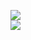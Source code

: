 [![](https://img.shields.io/badge/Made%20With-Github%20Spray-lightgrey.svg?style=for-the-badge&logo=github)](https://github.com/Annihil/github-spray#30424)  
[![](https://i.imgur.com/2DrTn0Z.gif)](https://github.com/Annihil/github-spray)